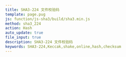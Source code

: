 ```yaml
---
title: SHA3-224 文件校验码
template: page.pug
js: function/js-sha3/build/sha3.min.js
method: sha3_224
action: Hash
auto_update: true
file_input: true
description: SHA3-224 文件校验码
keywords: SHA3-224,Keccak,shake,online,hash,checksum
---
```

